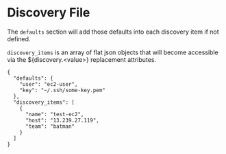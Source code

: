 # Discovery File

The `defaults` section will add those defaults into each discovery item if not defined.

`discovery_items` is an array of flat json objects that will become accessible via the ${discovery.\<value\>} replacement attributes.

```
{
  "defaults": {
    "user": "ec2-user",
    "key": "~/.ssh/some-key.pem"
  },
  "discovery_items": [
    {
      "name": "test-ec2",
      "host": "13.239.27.119",
      "team": "batman"
    }
  ]
}
```
